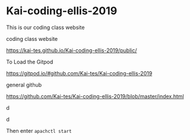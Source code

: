 # Kai-coding-ellis-2019
This is our coding class website

coding class website

https://kai-tes.github.io/Kai-coding-ellis-2019/public/

To Load the Gitpod

https://gitpod.io/#github.com/Kai-tes/Kai-coding-ellis-2019



general github

https://github.com/Kai-tes/Kai-coding-ellis-2019/blob/master/index.html

  d

d

Then enter
```apachctl start```
